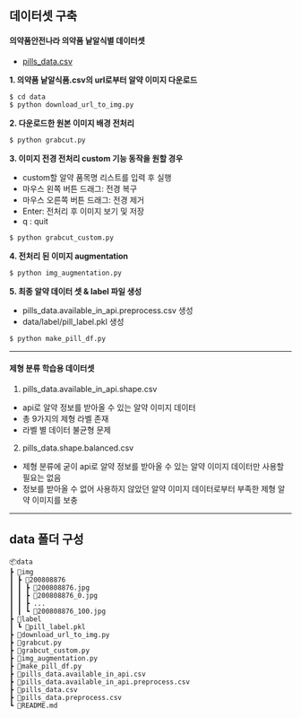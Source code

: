 ## 데이터셋 구축

#### 의약품안전나라 의약품 낱알식별 데이터셋

- [pills_data.csv](https://nedrug.mfds.go.kr/pbp/CCBGA01/getItem?totalPages=4&limit=10&page=2&&openDataInfoSeq=11)

**1. 의약품 낱알식품.csv의 url로부터 알약 이미지 다운로드**

```python
$ cd data
$ python download_url_to_img.py
```

**2. 다운로드한 원본 이미지 배경 전처리**

```python
$ python grabcut.py
```

**3. 이미지 전경 전처리 custom 기능 동작을 원할 경우**

- custom할 알약 품목명 리스트를 입력 후 실행
- 마우스 왼쪽 버튼 드래그: 전경 복구
- 마우스 오른쪽 버튼 드래그: 전경 제거
- Enter: 전처리 후 이미지 보기 및 저장
- q : quit

```python
$ python grabcut_custom.py
```

**4. 전처리 된 이미지 augmentation**

```python
$ python img_augmentation.py
```

**5. 최종 알약 데이터 셋 & label 파일 생성**

- pills_data.available_in_api.preprocess.csv 생성
- data/label/pill_label.pkl 생성

```python
$ python make_pill_df.py
```

---

#### 제형 분류 학습용 데이터셋 ####
1. pills_data.available_in_api.shape.csv
- api로 알약 정보를 받아올 수 있는 알약 이미지 데이터
- 총 9가지의 제형 라벨 존재
- 라벨 별 데이터 불균형 문제

2. pills_data.shape.balanced.csv
- 제형 분류에 굳이 api로 알약 정보를 받아올 수 있는 알약 이미지 데이터만 사용할 필요는 없음
- 정보를 받아올 수 없어 사용하지 않았던 알약 이미지 데이터로부터 부족한 제형 알약 이미지를 보충 
---

## data 폴더 구성

```
📦data
┣ 📂img
┃ ┣ 📂200808876
┃ ┃ ┣ 📜200808876.jpg
┃ ┃ ┣ 📜200808876_0.jpg
┃ ┃ ┣ ...
┃ ┃ ┗ 📜200808876_100.jpg
┣ 📂label
┃ ┗ 📜pill_label.pkl
┣ 📜download_url_to_img.py
┣ 📜grabcut.py
┣ 📜grabcut_custom.py
┣ 📜img_augmentation.py
┣ 📜make_pill_df.py
┣ 📜pills_data.available_in_api.csv
┣ 📜pills_data.available_in_api.preprocess.csv
┣ 📜pills_data.csv
┣ 📜pills_data.preprocess.csv
┗ 📜README.md
```
